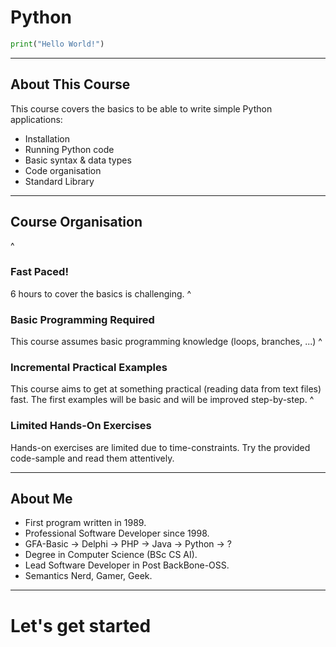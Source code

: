 # Python

```python
print("Hello World!")
```

---

## About This Course

This course covers the basics to be able to write simple Python applications:

- Installation
- Running Python code
- Basic syntax & data types
- Code organisation
- Standard Library

---

## Course Organisation

^

### Fast Paced!

6 hours to cover the basics is challenging.
^

### Basic Programming Required

This course assumes basic programming knowledge (loops, branches, ...)
^

### Incremental Practical Examples

This course aims to get at something practical (reading data from text files)
fast. The first examples will be basic and will be improved step-by-step.
^

### Limited Hands-On Exercises

Hands-on exercises are limited due to time-constraints. Try the provided
code-sample and read them attentively.

---

## About Me

- First program written in 1989.
- Professional Software Developer since 1998.
- GFA-Basic → Delphi → PHP → Java → Python → ?
- Degree in Computer Science (BSc CS AI).
- Lead Software Developer in Post BackBone-OSS.
- Semantics Nerd, Gamer, Geek.

---

# Let's get started
